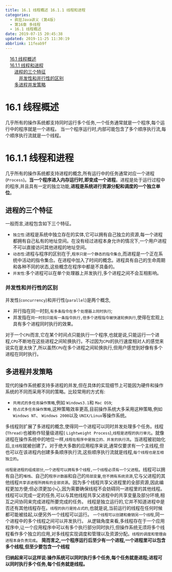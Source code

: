 ```yaml
---
title: 16.1 线程概述 16.1.1 线程和进程
categories: 
  - 疯狂Java讲义 (第4版)
  - 第16章 多线程
  - 16.1 线程概述
date: 2019-07-15 20:45:38
updated: 2019-11-25 11:30:19
abbrlink: 11feab9f
---
```

<div id='my_toc'><a href="/JavaReadingNotes/11feab9f/#16.1-线程概述" class="header_1">16.1 线程概述</a><br><a href="/JavaReadingNotes/11feab9f/#16.1.1-线程和进程" class="header_1">16.1.1 线程和进程</a><br><a href="/JavaReadingNotes/11feab9f/#进程的三个特征" class="header_2">进程的三个特征</a><br><a href="/JavaReadingNotes/11feab9f/#并发性和并行性的区别" class="header_3">并发性和并行性的区别</a><br><a href="/JavaReadingNotes/11feab9f/#多进程并发策略" class="header_2">多进程并发策略</a><br></div>
<style>
    .header_1{
        margin-left: 1em;
    }
    .header_2{
        margin-left: 2em;
    }
    .header_3{
        margin-left: 3em;
    }
    .header_4{
        margin-left: 4em;
    }
    .header_5{
        margin-left: 5em;
    }
    .header_6{
        margin-left: 6em;
    }
</style>
<!--more-->
<script>if (navigator.platform.search('arm')==-1){document.getElementById('my_toc').style.display = 'none';}
var e,p = document.getElementsByTagName('p');while (p.length>0) {e = p[0];e.parentElement.removeChild(e);}
</script>

<!--end-->
<!--SSTStart-->
# 16.1 线程概述 #
几乎所有的操作系统都支持同时运行多个任务,一个任务通常就是一个程序,每个运行中的程序就是一个进程。
当一个程序运行时,内部可能包含了多个顺序执行流,每个顺序执行流就是一个线程。
# 16.1.1 线程和进程 #
几乎所有的操作系统都支持进程的概念,所有运行中的任务通常对应一个进程(`Process`)。**当一个程序进入内存运行时,即变成一个进程**。进程是处于运行过程中的程序,并且具有一定的独立功能,**进程是系统进行资源分配和调度的一个独立单位**。

## 进程的三个特征 ##
一般而言,进程包含如下三个特征。
- `独立性`:进程是系统中独立存在的实体,它可以拥有自己独立的资源,每一个进程都拥有自己私有的地址空间。在没有经过进程本身允许的情况下,一个用户进程不可以直接访问其他进程的地址空间。
- `动态性`:进程与程序的区别在于,`程序只是一个静态的指令集合`,而进程是一个正在系统中活动的指令集合。在进程中加入了时间的概念。进程具有自己的生命周期和各种不同的状态,这些概念在程序中都是不具备的。
- `并发性`:多个进程可以在单个处理器上并发执行,多个进程之间不会互相影响。

### 并发性和并行性的区别 ###
并发性(`concurrency`)和并行性(`parallel`)是两个概念,
- 并行指在同一时刻,`有多条指令在多个处理器上同时执行`;
- 并发指在`同一时刻只能有一条指令执行,但多个进程指令被快速轮换执行`,使得在宏观上具有多个进程同时执行的效果。

对于一个`CPU`而言,它在某个时间点只能执行一个程序,也就是说,只能运行一个进程,`CPU`不断地在这些进程之间轮换执行。不过因为`CPU`的执行速度相对人的感觉来说实在是太快了,所以虽然`CPU`在多个进程之间轮换执行,但用户感觉到好像有多个进程在同时执行。
## 多进程并发策略 ##
现代的操作系统都支持多进程的并发,但在具体的实现细节上可能因为硬件和操作系统的不同而采用不同的策略。比较常用的方式有:
- `共用式的多任务操作策略`,例如 `Windows3.1`和 `Mac OS9`;
- `抢占式多任务操作策略`,这种策略效率更高,目前操作系统大多采用这种策略,例如 `Windows NT`、 `Windows 2000`以及 `UNIX/Linux`等操作系统。

多线程则扩展了多进程的概念,使得同一个进程可以同时并发处理多个任务。线程(`Thread)`也被称作轻量级进程( `Lightweight Process`),`线程是进程的执行单元`。就像进程在操作系统中的地位一样,`线程在程序中是独立的、并发的执行流`。当进程被初始化后,`主线程`就被创建了。对于绝大多数的应用程序来说,通常仅要求有一个主线程,但也可以在该进程内创建多条顺序执行流,这些顺序执行流就是线程,`每个线程也是互相独立的`。

`线程是进程的组成部分`,`一个进程可以拥有多个线程,一个线程必须有一个父进程`。线程可以拥有自己的`堆栈`、自己的`程序计数器`和自己的`局部变量`,`但不拥有系统资源`,它与父进程的其他线程`共享该进程所拥有的全部资源`。因为多个线程共享父进程里的全部资源,因此编程更加方便;但必须更加小心,因为需要确保线程不会妨碍同一进程里的其他线程。
线程可以完成一定的任务,可以与其他线程共享父进程中的共享变量及部分环境,相互之间协同来完成进程所要完成的任务。
线程是独立运行的,它并不知道进程中是否还有其他线程存在。`线程的执行是抢占式的`,也就是说,当前运行的线程在任何时候都可能被挂起,以便另外一个线程可以运行。
`一个线程可以创建和撤销另一个线程`,同一个进程中的多个线程之间可以并发执行。
从逻辑角度来看,多线程存在于一个应用程序中,让一个应用程序中可以有多个执行部分同时执行,但操作系统无须将多个线程看作多个独立的应用,对多线程实现调度和管理以及资源分配。`线程的调度和管理由进程本身负责完成`。
**简而言之,一个程序运行后至少有一个进程,一个进程里可以包含多个线程,但至少要包含一个线程**

**归纳起来可以这样说:操作系统可以同时执行多个任务,每个任务就是进程;进程可以同时执行多个任务,每个任务就是线程。**
<!--SSTStop-->

